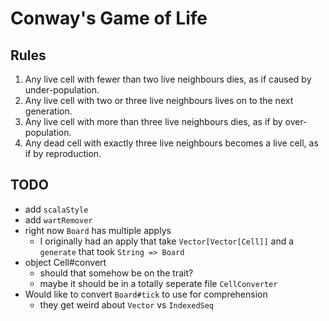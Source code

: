 Conway's Game of Life
====================

## Rules

 1. Any live cell with fewer than two live neighbours dies, as if caused by under-population.
 2. Any live cell with two or three live neighbours lives on to the next generation.
 3. Any live cell with more than three live neighbours dies, as if by over-population.
 4. Any dead cell with exactly three live neighbours becomes a live cell, as if by reproduction.

TODO
----
- add `scalaStyle`
- add `wartRemover`
- right now `Board` has multiple applys
  - I originally had an apply that take `Vector[Vector[Cell]]` and a `generate` that took `String => Board`
- object Cell#convert
  - should that somehow be on the trait?
  - maybe it should be in a totally seperate file `CellConverter`
- Would like to convert `Board#tick` to use for comprehension
  - they get weird about `Vector` vs `IndexedSeq`
